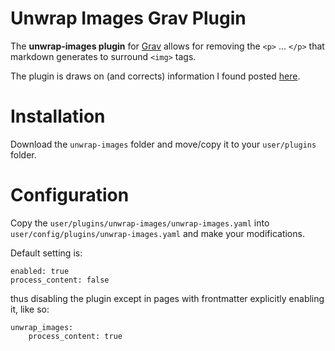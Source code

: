 # Unwrap Images Grav Plugin

The **unwrap-images plugin** for [Grav](http://github.com/getgrav/grav) allows for removing the `<p>` ... `</p>` that markdown generates to surround `<img>` tags.

The plugin is draws on (and corrects) information I found posted [here](https://discourse.getgrav.org/t/page-specific-plugin-configuration/198).

# Installation

Download the `unwrap-images` folder and move/copy it to your `user/plugins` folder.

# Configuration

Copy the `user/plugins/unwrap-images/unwrap-images.yaml` into `user/config/plugins/unwrap-images.yaml` and make your modifications.

Default setting is:

```
enabled: true
process_content: false
```

thus disabling the plugin except in pages with frontmatter explicitly enabling it, like so:

```
unwrap_images:
    process_content: true
```
